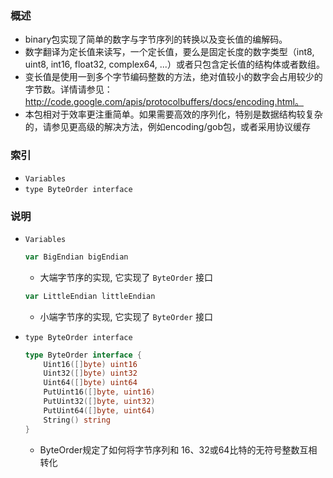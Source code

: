### 概述
+ binary包实现了简单的数字与字节序列的转换以及变长值的编解码。
+ 数字翻译为定长值来读写，一个定长值，要么是固定长度的数字类型（int8, uint8, int16, float32, complex64, ...）或者只包含定长值的结构体或者数组。
+ 变长值是使用一到多个字节编码整数的方法，绝对值较小的数字会占用较少的字节数。详情请参见：http://code.google.com/apis/protocolbuffers/docs/encoding.html。
+ 本包相对于效率更注重简单。如果需要高效的序列化，特别是数据结构较复杂的，请参见更高级的解决方法，例如encoding/gob包，或者采用协议缓存

### 索引

+ `Variables`
+ `type ByteOrder interface`

### 说明

+ `Variables`
    ```go
    var BigEndian bigEndian
    ```
    + 大端字节序的实现, 它实现了 `ByteOrder` 接口
    ```go
    var LittleEndian littleEndian
    ```
    + 小端字节序的实现, 它实现了 `ByteOrder` 接口

+ `type ByteOrder interface`
    ```go
    type ByteOrder interface {
        Uint16([]byte) uint16
        Uint32([]byte) uint32
        Uint64([]byte) uint64
        PutUint16([]byte, uint16)
        PutUint32([]byte, uint32)
        PutUint64([]byte, uint64)
        String() string
    }
    ```
    + ByteOrder规定了如何将字节序列和 16、32或64比特的无符号整数互相转化